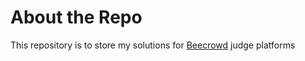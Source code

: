 # About the Repo

This repository is to store my solutions for <a href = "https://beecrowd.com/">Beecrowd</a> judge platforms
